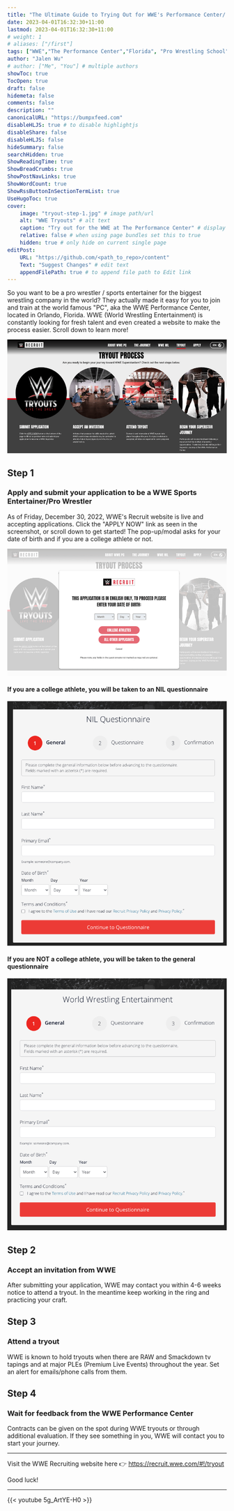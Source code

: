 ```yaml
---
title: "The Ultimate Guide to Trying Out for WWE's Performance Center/ Tips & Tricks to Become a Pro Wrestler"
date: 2023-04-01T16:32:30+11:00
lastmod: 2023-04-01T16:32:30+11:00
# weight: 1
# aliases: ["/first"]
tags: ["WWE","The Performance Center","Florida", "Pro Wrestling School"]
author: "Jalen Wu"
# author: ["Me", "You"] # multiple authors
showToc: true
TocOpen: true
draft: false
hidemeta: false
comments: false
description: ""
canonicalURL: "https://bumpxfeed.com"
disableHLJS: true # to disable highlightjs
disableShare: false
disableHLJS: false
hideSummary: false
searchHidden: true
ShowReadingTime: true
ShowBreadCrumbs: true
ShowPostNavLinks: true
ShowWordCount: true
ShowRssButtonInSectionTermList: true
UseHugoToc: true
cover:
    image: "tryout-step-1.jpg" # image path/url
    alt: "WWE Tryouts" # alt text
    caption: "Try out for the WWE at The Performance Center" # display caption under cover
    relative: false # when using page bundles set this to true
    hidden: true # only hide on current single page
editPost:
    URL: "https://github.com/<path_to_repo>/content"
    Text: "Suggest Changes" # edit text
    appendFilePath: true # to append file path to Edit link
---
```


<!--more-->

So you want to be a pro wrestler / sports entertainer for the biggest wrestling company in the world? They actually made it easy for you to join and train at the world famous "PC", aka the WWE Performance Center, located in Orlando, Florida. WWE (World Wrestling Entertainment) is constantly looking for fresh talent and even created a website to make the process easier. Scroll down to learn more!


![Four Steps to make it with WWE's Performance Center](4-steps-to-make-it-to-wwe.png)


## Step 1 
### Apply and submit your application to be a WWE Sports Entertainer/Pro Wrestler
As of Friday, December 30, 2022, WWE's Recruit website is live and accepting applications. Click the "APPLY NOW" link as seen in the screenshot, or scroll down to get started! The pop-up/modal asks for your date of birth and if you are a college athlete or not.

![WWE Performance Center asks for your birthday and if you are a college athlete or not](wwe-paywall.png)

#### If you are a college athlete, you will be taken to an NIL questionnaire

![WWE NIL Questionnaire for college athletes](wwe-nil.png)

#### If you are NOT a college athlete, you will be taken to the general questionnaire

![WWE General application](wwe-general.png)

## Step 2
### Accept an invitation from WWE
After submitting your application, WWE may contact you within 4-6 weeks notice to attend a tryout. In the meantime keep working in the ring and practicing your craft.

## Step 3
### Attend a tryout
WWE is known to hold tryouts when there are RAW and Smackdown tv tapings and at major PLEs (Premium Live Events) throughout the year. Set an alert for emails/phone calls from them.

## Step 4
### Wait for feedback from the WWE Performance Center
Contracts can be given on the spot during WWE tryouts or through additional evaluation. If they see something in you, WWE will contact you to start your journey.

---

Visit the WWE Recruiting website here 👉 https://recruit.wwe.com/#!/tryout

Good luck!

---

{{< youtube 5g_ArtYE-H0 >}}